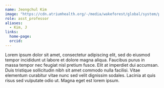```yaml
---
name: Jeongchul Kim
image: "https://cdn.atriumhealth.org/-/media/wakeforest/global/system/person-images/j/jeongchul-kim.jpg"
role: asst_professor
aliases:
  - Kim, J
links:
  home-page: 
  orcid: 
---
```


Lorem ipsum dolor sit amet, consectetur adipiscing elit, sed do eiusmod tempor incididunt ut labore et dolore magna aliqua.
Faucibus purus in massa tempor nec feugiat nisl pretium fusce.
Elit at imperdiet dui accumsan.
Duis tristique sollicitudin nibh sit amet commodo nulla facilisi.
Vitae elementum curabitur vitae nunc sed velit dignissim sodales.
Lacinia at quis risus sed vulputate odio ut.
Magna eget est lorem ipsum.
